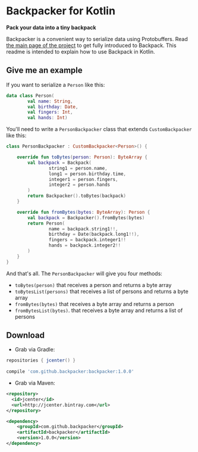 # Backpacker for Kotlin
**Pack your data into a tiny backpack**

Backpacker is a convenient way to serialize data using Protobuffers. Read [the main page of the project](https://github.com/backpack-serializers/backpacker-core) to get fully introduced to Backpack. This readme is intended to explain how to use Backpack in Kotlin.

## Give me an example
If you want to serialize a `Person` like this:
```kotlin
data class Person(
        val name: String,
        val birthday: Date,
        val fingers: Int,
        val hands: Int)
```

You'll need to write a `PersonBackpacker` class that extends `CustomBackpacker` like this:
```kotlin
class PersonBackpacker : CustomBackpacker<Person>() {

    override fun toBytes(person: Person): ByteArray {
        val backpack = Backpack(
                string1 = person.name,
                long1 = person.birthday.time,
                integer1 = person.fingers,
                integer2 = person.hands
        )
        return Backpacker().toBytes(backpack)
    }

    override fun fromBytes(bytes: ByteArray): Person {
        val backpack = Backpacker().fromBytes(bytes)
        return Person(
                name = backpack.string1!!,
                birthday = Date(backpack.long1!!),
                fingers = backpack.integer1!!
                hands = backpack.integer2!!
        )
    }
}
```

And that's all. The `PersonBackpacker` will give you four methods:
- `toBytes(person)` that receives a person and returns a byte array
- `toBytesList(persons)` that receives a list of persons and returns a byte array
- `fromBytes(bytes)` that receives a byte array and returns a person
- `fromBytesList(bytes)`. that receives a byte array and returns a list of persons

## Download

* Grab via Gradle:
```groovy
repositories { jcenter() }
    
compile 'com.github.backpacker:backpacker:1.0.0'
```
* Grab via Maven:
```xml
<repository>
  <id>jcenter</id>
  <url>http://jcenter.bintray.com</url>
</repository>

<dependency>
    <groupId>com.github.backpacker</groupId>
    <artifactId>backpacker</artifactId>
    <version>1.0.0</version>
</dependency>
